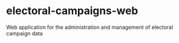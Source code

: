 # electoral-campaigns-web
Web application for the administration and management of electoral campaign data
